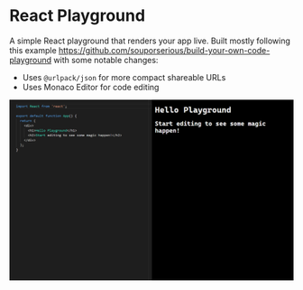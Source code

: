 # React Playground

A simple React playground that renders your app live. Built mostly following this example https://github.com/souporserious/build-your-own-code-playground with some notable changes:

- Uses `@urlpack/json` for more compact shareable URLs
- Uses Monaco Editor for code editing

![screenshot](public/screenshot.png)
